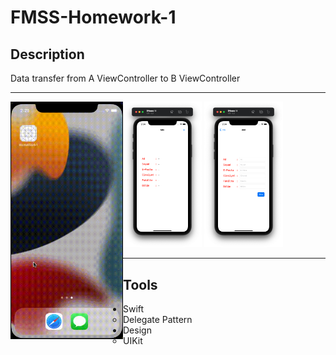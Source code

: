 # FMSS-Homework-1

## Description

Data transfer from A ViewController to B ViewController

---
<div style="float: left">
    <img src="gif/App.gif" width="180px" height="380px"/>
</div>
<div>
    <img src="images/1.png" width="25%"/>
    <img src="images/2.png" width="25%"/>
</div>

---

## Tools
- Swift
    - Delegate Pattern
- Design
    - UIKit
